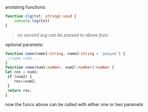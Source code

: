anotating functions:
```ts
function clg(txt: string):void {
	console.log(txt)
}
```

> *no second arg can be passed to above func*


optional paramets:
```ts
function name(name1:string, name2:string = 'pooyan') {
 //some code...
}
function name(num1:number, num2?:number):number {
let res = num1;
 if (num2) {
	res+=num2;
 }
 return res;
}
```
now the funcs above can be called with either one or two paramets